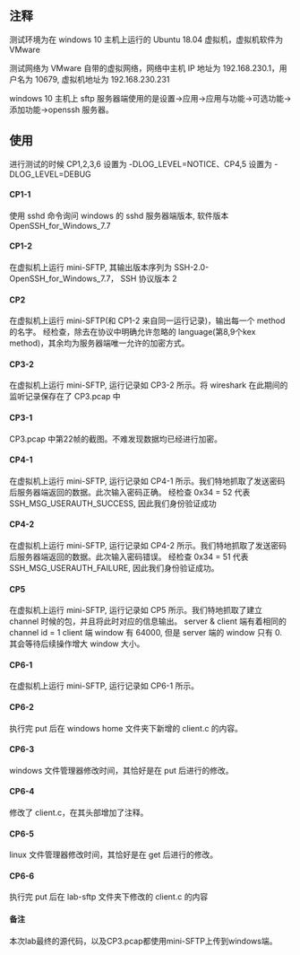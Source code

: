 ## 注释

测试环境为在 windows 10 主机上运行的 Ubuntu 18.04 虚拟机，虚拟机软件为 VMware

测试网络为 VMware 自带的虚拟网络，网络中主机 IP 地址为 192.168.230.1，用户名为 10679, 虚拟机地址为 192.168.230.231

windows 10 主机上 sftp 服务器端使用的是设置->应用->应用与功能->可选功能->添加功能->openssh 服务器。

## 使用

进行测试的时候 CP1,2,3,6 设置为 -DLOG_LEVEL=NOTICE、CP4,5 设置为 -DLOG_LEVEL=DEBUG

#### CP1-1

使用 sshd 命令询问 windows 的 sshd 服务器端版本, 软件版本 OpenSSH_for_Windows_7.7

#### CP1-2

在虚拟机上运行 mini-SFTP, 其输出版本序列为 SSH-2.0-OpenSSH_for_Windows_7.7， SSH 协议版本 2

#### CP2

在虚拟机上运行 mini-SFTP(和 CP1-2 来自同一运行记录)，输出每一个 method 的名字。
经检查，除去在协议中明确允许忽略的 language(第8,9个kex method)，其余均为服务器端唯一允许的加密方式。


#### CP3-2

在虚拟机上运行 mini-SFTP, 运行记录如 CP3-2 所示。将 wireshark 在此期间的监听记录保存在了 CP3.pcap 中

#### CP3-1

CP3.pcap 中第22帧的截图。不难发现数据均已经进行加密。

#### CP4-1

在虚拟机上运行 mini-SFTP, 运行记录如 CP4-1 所示。我们特地抓取了发送密码后服务器端返回的数据。此次输入密码正确。
经检查 0x34 = 52 代表 SSH_MSG_USERAUTH_SUCCESS, 因此我们身份验证成功

#### CP4-2

在虚拟机上运行 mini-SFTP, 运行记录如 CP4-2 所示。我们特地抓取了发送密码后服务器端返回的数据。此次输入密码错误。
经检查 0x34 = 51 代表 SSH_MSG_USERAUTH_FAILURE, 因此我们身份验证成功。

#### CP5

在虚拟机上运行 mini-SFTP, 运行记录如 CP5 所示。我们特地抓取了建立 channel 时候的包，并且将此时对应的信息输出。
server & client 端有着相同的 channel id = 1
client 端 window 有 64000, 但是 server 端的 window 只有 0. 其会等待后续操作增大 window 大小。

#### CP6-1
在虚拟机上运行 mini-SFTP, 运行记录如 CP6-1 所示。

#### CP6-2
执行完 put 后在 windows home 文件夹下新增的 client.c 的内容。

#### CP6-3
windows 文件管理器修改时间，其恰好是在 put 后进行的修改。

#### CP6-4
修改了 client.c，在其头部增加了注释。

#### CP6-5
linux 文件管理器修改时间，其恰好是在 get 后进行的修改。

#### CP6-6
执行完 put 后在 lab-sftp 文件夹下修改的 client.c 的内容

#### 备注

本次lab最终的源代码，以及CP3.pcap都使用mini-SFTP上传到windows端。







